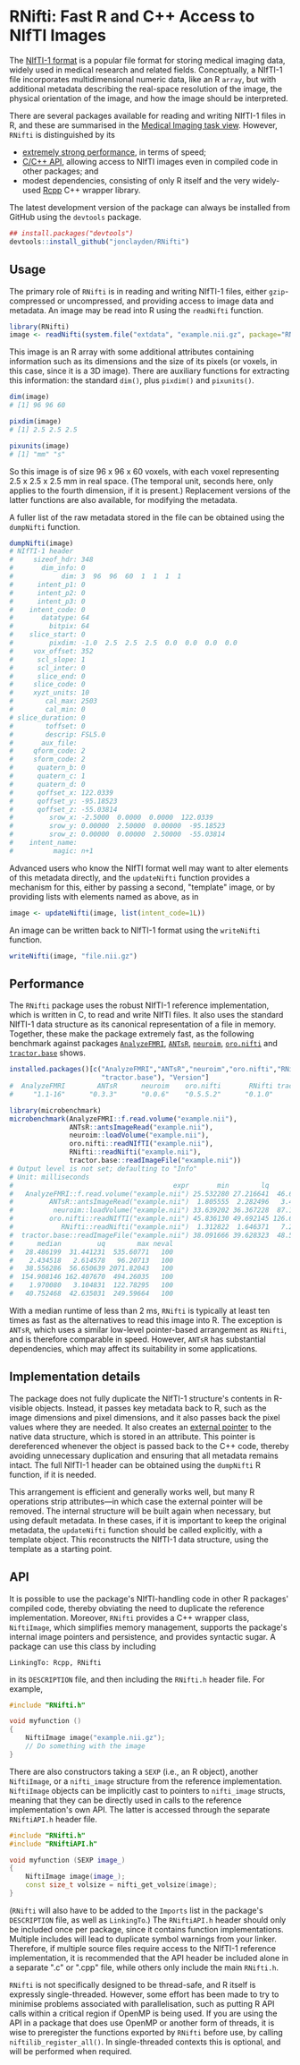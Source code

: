 # RNifti: Fast R and C++ Access to NIfTI Images

The [NIfTI-1 format](http://nifti.nimh.nih.gov/nifti-1) is a popular file format for storing medical imaging data, widely used in medical research and related fields. Conceptually, a NIfTI-1 file incorporates multidimensional numeric data, like an R `array`, but with additional metadata describing the real-space resolution of the image, the physical orientation of the image, and how the image should be interpreted.

There are several packages available for reading and writing NIfTI-1 files in R, and these are summarised in the [Medical Imaging task view](https://cran.r-project.org/web/views/MedicalImaging.html). However, `RNifti` is distinguished by its

- [extremely strong performance](#performance), in terms of speed;
- [C/C++ API](#api), allowing access to NIfTI images even in compiled code in other packages; and
- modest dependencies, consisting of only R itself and the very widely-used [Rcpp](https://cran.r-project.org/package=Rcpp) C++ wrapper library.

The latest development version of the package can always be installed from GitHub using the `devtools` package.

```r
## install.packages("devtools")
devtools::install_github("jonclayden/RNifti")
```

## Usage

The primary role of `RNifti` is in reading and writing NIfTI-1 files, either `gzip`-compressed or uncompressed, and providing access to image data and metadata. An image may be read into R using the `readNifti` function.

```r
library(RNifti)
image <- readNifti(system.file("extdata", "example.nii.gz", package="RNifti"))
```

This image is an R array with some additional attributes containing information such as its dimensions and the size of its pixels (or voxels, in this case, since it is a 3D image). There are auxiliary functions for extracting this information: the standard `dim()`, plus `pixdim()` and `pixunits()`.

```r
dim(image)
# [1] 96 96 60

pixdim(image)
# [1] 2.5 2.5 2.5

pixunits(image)
# [1] "mm" "s"
```

So this image is of size 96 x 96 x 60 voxels, with each voxel representing 2.5 x 2.5 x 2.5 mm in real space. (The temporal unit, seconds here, only applies to the fourth dimension, if it is present.) Replacement versions of the latter functions are also available, for modifying the metadata.

A fuller list of the raw metadata stored in the file can be obtained using the `dumpNifti` function.

```r
dumpNifti(image)
# NIfTI-1 header
#     sizeof_hdr: 348
#       dim_info: 0
#            dim: 3  96  96  60  1  1  1  1
#      intent_p1: 0
#      intent_p2: 0
#      intent_p3: 0
#    intent_code: 0
#       datatype: 64
#         bitpix: 64
#    slice_start: 0
#         pixdim: -1.0  2.5  2.5  2.5  0.0  0.0  0.0  0.0
#     vox_offset: 352
#      scl_slope: 1
#      scl_inter: 0
#      slice_end: 0
#     slice_code: 0
#     xyzt_units: 10
#        cal_max: 2503
#        cal_min: 0
# slice_duration: 0
#        toffset: 0
#        descrip: FSL5.0
#       aux_file: 
#     qform_code: 2
#     sform_code: 2
#      quatern_b: 0
#      quatern_c: 1
#      quatern_d: 0
#      qoffset_x: 122.0339
#      qoffset_y: -95.18523
#      qoffset_z: -55.03814
#         srow_x: -2.5000  0.0000  0.0000  122.0339
#         srow_y: 0.00000  2.50000  0.00000  -95.18523
#         srow_z: 0.00000  0.00000  2.50000  -55.03814
#    intent_name: 
#          magic: n+1
```

Advanced users who know the NIfTI format well may want to alter elements of this metadata directly, and the `updateNifti` function provides a mechanism for this, either by passing a second, "template" image, or by providing lists with elements named as above, as in

```r
image <- updateNifti(image, list(intent_code=1L))
```

An image can be written back to NIfTI-1 format using the `writeNifti` function.

```r
writeNifti(image, "file.nii.gz")
```

## Performance

The `RNifti` package uses the robust NIfTI-1 reference implementation, which is written in C, to read and write NIfTI files. It also uses the standard NIfTI-1 data structure as its canonical representation of a file in memory. Together, these make the package extremely fast, as the following benchmark against packages [`AnalyzeFMRI`](https://cran.r-project.org/package=AnalyzeFMRI), [`ANTsR`](https://github.com/stnava/ANTsR),  [`neuroim`](https://cran.r-project.org/package=neuroim), [`oro.nifti`](https://cran.r-project.org/package=oro.nifti) and [`tractor.base`](https://cran.r-project.org/package=tractor.base) shows.

```r
installed.packages()[c("AnalyzeFMRI","ANTsR","neuroim","oro.nifti","RNifti",
                       "tractor.base"), "Version"]
#  AnalyzeFMRI        ANTsR      neuroim    oro.nifti       RNifti tractor.base
#     "1.1-16"      "0.3.3"      "0.0.6"    "0.5.5.2"      "0.1.0"      "3.0.5"

library(microbenchmark)
microbenchmark(AnalyzeFMRI::f.read.volume("example.nii"),
               ANTsR::antsImageRead("example.nii"),
               neuroim::loadVolume("example.nii"),
               oro.nifti::readNIfTI("example.nii"),
               RNifti::readNifti("example.nii"),
               tractor.base::readImageFile("example.nii"))
# Output level is not set; defaulting to "Info"
# Unit: milliseconds
#                                        expr       min        lq       mean
#   AnalyzeFMRI::f.read.volume("example.nii") 25.532280 27.216641  46.646448
#         ANTsR::antsImageRead("example.nii")  1.805555  2.282496   3.430417
#          neuroim::loadVolume("example.nii") 33.639202 36.367228  87.101533
#         oro.nifti::readNIfTI("example.nii") 45.836130 49.692145 126.697245
#            RNifti::readNifti("example.nii")  1.312822  1.646371   7.239342
#  tractor.base::readImageFile("example.nii") 38.091666 39.628323  48.573645
#      median         uq        max neval
#   28.486199  31.441231  535.60771   100
#    2.434518   2.614578   96.20713   100
#   38.556286  56.650639 2071.82043   100
#  154.908146 162.407670  494.26035   100
#    1.970080   3.104831  122.78295   100
#   40.752468  42.635031  249.59664   100
```

With a median runtime of less than 2 ms, `RNifti` is typically at least ten times as fast as the alternatives to read this image into R. The exception is `ANTsR`, which uses a similar low-level pointer-based arrangement as `RNifti`, and is therefore comparable in speed. However, `ANTsR` has substantial dependencies, which may affect its suitability in some applications.

## Implementation details

The package does not fully duplicate the NIfTI-1 structure's contents in R-visible objects. Instead, it passes key metadata back to R, such as the image dimensions and pixel dimensions, and it also passes back the pixel values where they are needed. It also creates an [external pointer](http://r-manuals.flakery.org/R-exts.html#External-pointers-and-weak-references) to the native data structure, which is stored in an attribute. This pointer is dereferenced whenever the object is passed back to the C++ code, thereby avoiding unnecessary duplication and ensuring that all metadata remains intact. The full NIfTI-1 header can be obtained using the `dumpNifti` R function, if it is needed.

This arrangement is efficient and generally works well, but many R operations strip attributes—in which case the external pointer will be removed. The internal structure will be built again when necessary, but using default metadata. In these cases, if it is important to keep the original metadata, the `updateNifti` function should be called explicitly, with a template object. This reconstructs the NIfTI-1 data structure, using the template as a starting point.

## API

It is possible to use the package's NIfTI-handling code in other R packages' compiled code, thereby obviating the need to duplicate the reference implementation. Moreover, `RNifti` provides a C++ wrapper class, `NiftiImage`, which simplifies memory management, supports the package's internal image pointers and persistence, and provides syntactic sugar. A package can use this class by including

```
LinkingTo: Rcpp, RNifti
```

in its `DESCRIPTION` file, and then including the `RNifti.h` header file. For example,

```c++
#include "RNifti.h"

void myfunction ()
{
    NiftiImage image("example.nii.gz");
    // Do something with the image
}
```

There are also constructors taking a `SEXP` (i.e., an R object), another `NiftiImage`, or a `nifti_image` structure from the reference implementation. `NiftiImage` objects can be implicitly cast to pointers to `nifti_image` structs, meaning that they can be directly used in calls to the reference implementation's own API. The latter is accessed through the separate `RNiftiAPI.h` header file.

```c++
#include "RNifti.h"
#include "RNiftiAPI.h"

void myfunction (SEXP image_)
{
    NiftiImage image(image_);
    const size_t volsize = nifti_get_volsize(image);
}
```

(`RNifti` will also have to be added to the `Imports` list in the package's `DESCRIPTION` file, as well as `LinkingTo`.) The `RNiftiAPI.h` header should only be included once per package, since it contains function implementations. Multiple includes will lead to duplicate symbol warnings from your linker. Therefore, if multiple source files require access to the NIfTI-1 reference implementation, it is recommended that the API header be included alone in a separate ".c" or ".cpp" file, while others only include the main `RNifti.h`.

`RNifti` is not specifically designed to be thread-safe, and R itself is expressly single-threaded. However, some effort has been made to try to minimise problems associated with parallelisation, such as putting R API calls within a critical region if OpenMP is being used. If you are using the API in a package that does use OpenMP or another form of threads, it is wise to preregister the functions exported by `RNifti` before use, by calling `niftilib_register_all()`. In single-threaded contexts this is optional, and will be performed when required.
